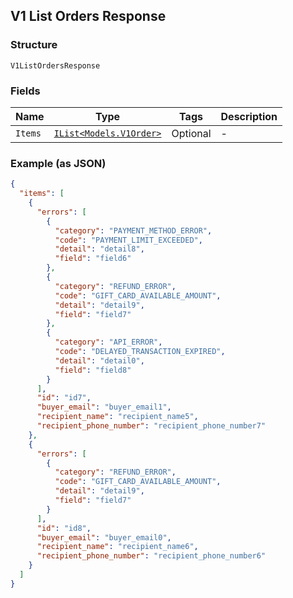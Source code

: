 ## V1 List Orders Response

### Structure

`V1ListOrdersResponse`

### Fields

| Name | Type | Tags | Description |
|  --- | --- | --- | --- |
| `Items` | [`IList<Models.V1Order>`](/doc/models/v1-order.md) | Optional | - |

### Example (as JSON)

```json
{
  "items": [
    {
      "errors": [
        {
          "category": "PAYMENT_METHOD_ERROR",
          "code": "PAYMENT_LIMIT_EXCEEDED",
          "detail": "detail8",
          "field": "field6"
        },
        {
          "category": "REFUND_ERROR",
          "code": "GIFT_CARD_AVAILABLE_AMOUNT",
          "detail": "detail9",
          "field": "field7"
        },
        {
          "category": "API_ERROR",
          "code": "DELAYED_TRANSACTION_EXPIRED",
          "detail": "detail0",
          "field": "field8"
        }
      ],
      "id": "id7",
      "buyer_email": "buyer_email1",
      "recipient_name": "recipient_name5",
      "recipient_phone_number": "recipient_phone_number7"
    },
    {
      "errors": [
        {
          "category": "REFUND_ERROR",
          "code": "GIFT_CARD_AVAILABLE_AMOUNT",
          "detail": "detail9",
          "field": "field7"
        }
      ],
      "id": "id8",
      "buyer_email": "buyer_email0",
      "recipient_name": "recipient_name6",
      "recipient_phone_number": "recipient_phone_number6"
    }
  ]
}
```

